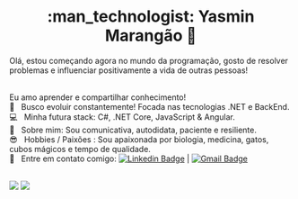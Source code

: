 <h1 align="center"> :man_technologist: Yasmin Marangão 🚀</h1>

Olá, estou começando agora no mundo da programação, gosto de resolver problemas e influenciar positivamente a vida de outras pessoas!

<br/> Eu amo aprender e compartilhar conhecimento!
<br/> :purple_heart: &nbsp; Busco evoluir constantemente! Focada nas tecnologias .NET e BackEnd.
<br/> :computer: &nbsp; Minha futura stack: C#, .NET Core, JavaScript & Angular.
<br/> 💬  &nbsp; Sobre mim: Sou comunicativa, autodidata, paciente e resiliente.
<br/> :sunglasses: &nbsp; Hobbies / Paixões : Sou apaixonada por biologia, medicina, gatos, cubos mágicos e tempo de qualidade.
<br/> :email: &nbsp; Entre em contato comigo: [![Linkedin Badge](https://img.shields.io/badge/-YasminMarangão-blue?style=flat-square&logo=Linkedin&logoColor=white&link=https://www.linkedin.com/in/yasminmarangao/)](https://www.linkedin.com/in/yasminmarangao/) 
| 
[![Gmail Badge](https://img.shields.io/badge/-yasmin.marangaog@gmail.com-c14438?style=flat-square&logo=Gmail&logoColor=white&link=mailto:yasmin.marangaog@gmail.com)](mailto:yasmin.marangaog@gmail.com)

<br/>

<div>
  <img src="https://github-readme-stats.vercel.app/api?username=yasminmarangao&show_icons=true&theme=midnight-purple"/>
  <img align="top" src="https://github-readme-stats.vercel.app/api/top-langs/?username=yasminmarangao&layout=compact&hide=shell&theme=midnight-purple"/>
</div>
